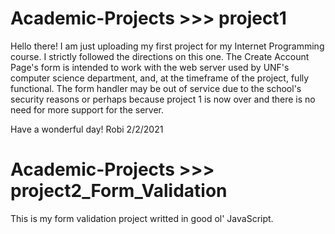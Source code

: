 # Academic-Projects >>> project1

Hello there!
I am just uploading my first project for my Internet Programming course. 
I strictly followed the directions on this one.
The Create Account Page's form is intended to work with the web server used by UNF's computer science department, and, at the timeframe of the project, fully functional.
The form handler may be out of service due to the school's security reasons or perhaps because project 1 is now over and there is no need for more support for the server.

Have a wonderful day!
Robi
2/2/2021

# Academic-Projects >>> project2_Form_Validation

This is my form validation project writted in good ol' JavaScript. 
